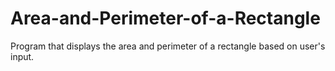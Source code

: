 # Area-and-Perimeter-of-a-Rectangle
Program that displays the area and perimeter of a rectangle based on user's input.
